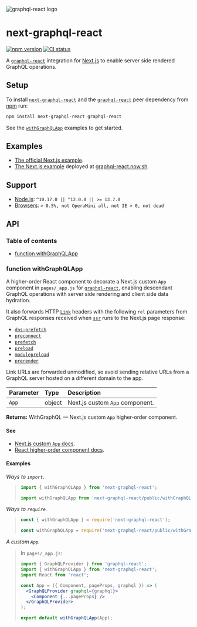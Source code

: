 ![graphql-react logo](https://cdn.jsdelivr.net/gh/jaydenseric/graphql-react@0.1.0/graphql-react-logo.svg)

# next-graphql-react

[![npm version](https://badgen.net/npm/v/next-graphql-react)](https://npm.im/next-graphql-react) [![CI status](https://github.com/jaydenseric/next-graphql-react/workflows/CI/badge.svg)](https://github.com/jaydenseric/next-graphql-react/actions)

A [`graphql-react`](https://npm.im/graphql-react) integration for [Next.js](https://nextjs.org) to enable server side rendered GraphQL operations.

## Setup

To install [`next-graphql-react`](https://npm.im/next-graphql-react) and the [`graphql-react`](https://npm.im/graphql-react) peer dependency from [npm](https://npmjs.com) run:

```sh
npm install next-graphql-react graphql-react
```

See the [`withGraphQLApp`](#function-withgraphqlapp) examples to get started.

## Examples

- [The official Next.js example](https://github.com/zeit/next.js/tree/canary/examples/with-graphql-react).
- [The Next.js example](https://github.com/jaydenseric/graphql-react-examples) deployed at [graphql-react.now.sh](https://graphql-react.now.sh).

## Support

- [Node.js](https://nodejs.org): `^10.17.0 || ^12.0.0 || >= 13.7.0`
- [Browsers](https://npm.im/browserslist): `> 0.5%, not OperaMini all, not IE > 0, not dead`

## API

### Table of contents

- [function withGraphQLApp](#function-withgraphqlapp)

### function withGraphQLApp

A higher-order React component to decorate a Next.js custom `App` component in `pages/_app.js` for [`graphql-react`](https://npm.im/graphql-react), enabling descendant GraphQL operations with server side rendering and client side data hydration.

It also forwards HTTP [`Link`](https://developer.mozilla.org/en-US/docs/Web/HTTP/Headers/Link) headers with the following `rel` parameters from GraphQL responses received when [`ssr`](https://github.com/jaydenseric/graphql-react#function-ssr) runs to the Next.js page response:

- [`dns-prefetch`](https://html.spec.whatwg.org/dev/links.html#link-type-dns-prefetch)
- [`preconnect`](https://html.spec.whatwg.org/dev/links.html#link-type-preconnect)
- [`prefetch`](https://html.spec.whatwg.org/dev/links.html#link-type-prefetch)
- [`preload`](https://html.spec.whatwg.org/dev/links.html#link-type-preload)
- [`modulepreload`](https://html.spec.whatwg.org/dev/links.html#link-type-modulepreload)
- [`prerender`](https://html.spec.whatwg.org/dev/links.html#link-type-prerender)

Link URLs are forwarded unmodified, so avoid sending relative URLs from a GraphQL server hosted on a different domain to the app.

| Parameter | Type   | Description                     |
| :-------- | :----- | :------------------------------ |
| `App`     | object | Next.js custom `App` component. |

**Returns:** WithGraphQL — Next.js custom `App` higher-order component.

#### See

- [Next.js custom `App` docs](https://nextjs.org/docs#custom-app).
- [React higher-order component docs](https://reactjs.org/docs/higher-order-components).

#### Examples

_Ways to `import`._

> ```js
> import { withGraphQLApp } from 'next-graphql-react';
> ```
>
> ```js
> import withGraphQLApp from 'next-graphql-react/public/withGraphQLApp.js';
> ```

_Ways to `require`._

> ```js
> const { withGraphQLApp } = require('next-graphql-react');
> ```
>
> ```js
> const withGraphQLApp = require('next-graphql-react/public/withGraphQLApp');
> ```

_A custom `App`._

> In `pages/_app.js`:
>
> ```jsx
> import { GraphQLProvider } from 'graphql-react';
> import { withGraphQLApp } from 'next-graphql-react';
> import React from 'react';
>
> const App = ({ Component, pageProps, graphql }) => (
>   <GraphQLProvider graphql={graphql}>
>     <Component {...pageProps} />
>   </GraphQLProvider>
> );
>
> export default withGraphQLApp(App);
> ```
